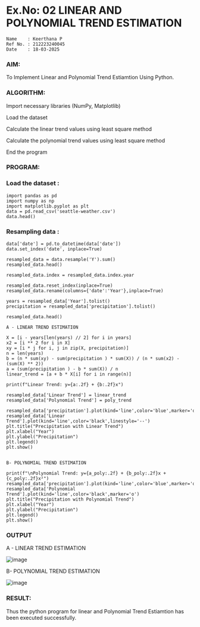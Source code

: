 # Ex.No: 02 LINEAR AND POLYNOMIAL TREND ESTIMATION
```
Name    : Keerthana P
Ref No. : 212223240045
Date    : 18-03-2025

```
### AIM:
To Implement Linear and Polynomial Trend Estiamtion Using Python.

### ALGORITHM:
Import necessary libraries (NumPy, Matplotlib)

Load the dataset

Calculate the linear trend values using least square method

Calculate the polynomial trend values using least square method

End the program
### PROGRAM:
### Load the dataset :
```
import pandas as pd 
import numpy as np 
import matplotlib.pyplot as plt 
data = pd.read_csv('seattle-weather.csv')
data.head()
```
### Resampling data :
```
data['date'] = pd.to_datetime(data['date'])
data.set_index('date', inplace=True)

resampled_data = data.resample('Y').sum()
resampled_data.head()

resampled_data.index = resampled_data.index.year

resampled_data.reset_index(inplace=True)
resampled_data.rename(columns={'date':'Year'},inplace=True)

years = resampled_data['Year'].tolist()
precipitation = resampled_data['precipitation'].tolist()

resampled_data.head()

A - LINEAR TREND ESTIMATION

X = [i - years[len(years) // 2] for i in years]
x2 = [i ** 2 for i in X]
xy = [i * j for i, j in zip(X, precipitation)]
n = len(years)
b = (n * sum(xy) - sum(precipitation ) * sum(X)) / (n * sum(x2) - (sum(X) ** 2))
a = (sum(precipitation ) - b * sum(X)) / n
linear_trend = [a + b * X[i] for i in range(n)]

print(f"Linear Trend: y={a:.2f} + {b:.2f}x")

resampled_data['Linear Trend'] = linear_trend
resampled_data['Polynomial Trend'] = poly_trend

resampled_data['precipitation'].plot(kind='line',color='blue',marker='o')
resampled_data['Linear Trend'].plot(kind='line',color='black',linestyle='--')
plt.title("Precipitation with Linear Trend")
plt.xlabel("Year")
plt.ylabel("Precipitation")
plt.legend()
plt.show()


B- POLYNOMIAL TREND ESTIMATION

print(f"\nPolynomial Trend: y={a_poly:.2f} + {b_poly:.2f}x + {c_poly:.2f}x²")
resampled_data['precipitation'].plot(kind='line',color='blue',marker='o')
resampled_data['Polynomial Trend'].plot(kind='line',color='black',marker='o')
plt.title("Precipitation with Polynomial Trend")
plt.xlabel("Year")
plt.ylabel("Precipitation")
plt.legend()
plt.show()
```
### OUTPUT
A - LINEAR TREND ESTIMATION

![image](https://github.com/user-attachments/assets/cc53126c-c85c-4377-bec9-bc4d964db969)


B- POLYNOMIAL TREND ESTIMATION

![image](https://github.com/user-attachments/assets/6017525a-8b58-4b0d-8b19-591f856127a8)


### RESULT:
Thus the python program for linear and Polynomial Trend Estiamtion has been executed successfully.
